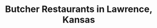---
active: true
aliases:
- eggs
- local-butcher
- sausages
description: Butcher restaurants offering curbside, takeout, and delivery food in
  Lawrence, Kansas
name: Butcher
redirect_from:
- /cuisines/eggs/
- /cuisines/local-butcher/
- /cuisines/sausages/
sitemap: true
slug: butcher
title: Butcher Restaurants in Lawrence, Kansas
---